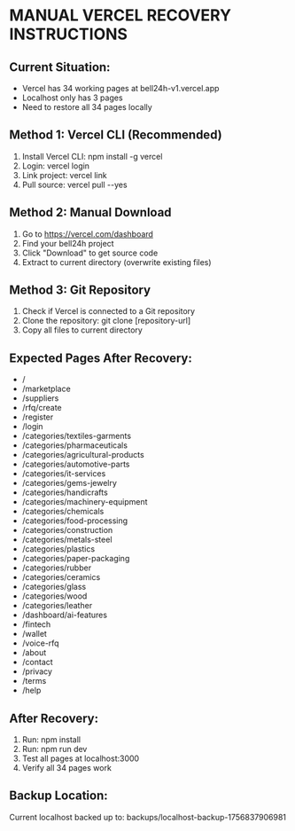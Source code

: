 
# MANUAL VERCEL RECOVERY INSTRUCTIONS

## Current Situation:
- Vercel has 34 working pages at bell24h-v1.vercel.app
- Localhost only has 3 pages
- Need to restore all 34 pages locally

## Method 1: Vercel CLI (Recommended)
1. Install Vercel CLI: npm install -g vercel
2. Login: vercel login
3. Link project: vercel link
4. Pull source: vercel pull --yes

## Method 2: Manual Download
1. Go to https://vercel.com/dashboard
2. Find your bell24h project
3. Click "Download" to get source code
4. Extract to current directory (overwrite existing files)

## Method 3: Git Repository
1. Check if Vercel is connected to a Git repository
2. Clone the repository: git clone [repository-url]
3. Copy all files to current directory

## Expected Pages After Recovery:
- /
- /marketplace
- /suppliers
- /rfq/create
- /register
- /login
- /categories/textiles-garments
- /categories/pharmaceuticals
- /categories/agricultural-products
- /categories/automotive-parts
- /categories/it-services
- /categories/gems-jewelry
- /categories/handicrafts
- /categories/machinery-equipment
- /categories/chemicals
- /categories/food-processing
- /categories/construction
- /categories/metals-steel
- /categories/plastics
- /categories/paper-packaging
- /categories/rubber
- /categories/ceramics
- /categories/glass
- /categories/wood
- /categories/leather
- /dashboard/ai-features
- /fintech
- /wallet
- /voice-rfq
- /about
- /contact
- /privacy
- /terms
- /help

## After Recovery:
1. Run: npm install
2. Run: npm run dev
3. Test all pages at localhost:3000
4. Verify all 34 pages work

## Backup Location:
Current localhost backed up to: backups/localhost-backup-1756837906981
